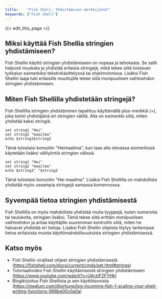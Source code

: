 ```yaml
---
title:    "Fish Shell: Yhdistämisen merkkijonot"
keywords: ["Fish Shell"]
---
```


{{< edit_this_page >}}

## Miksi käyttää Fish Shellia stringien yhdistämiseen?

Fish Shellin käyttö stringien yhdistämiseen on nopeaa ja tehokasta. Se sallii helposti muokata ja yhdistää erilaisia stringejä, mikä tekee siitä loistavan työkalun esimerkiksi tekstinkäsittelyssä tai ohjelmoinnissa. Lisäksi Fish Shellin laaja tuki erilaisille muuttujille tekee siitä monipuolisen vaihtoehdon stringien yhdistämiseen.

## Miten Fish Shellilla yhdistetään stringejä?

Fish Shellilla stringien yhdistäminen tapahtuu käyttämällä plus-merkkiä (+), joka toimii yhdistäjänä eri stringien välillä. Alla on esimerkki siitä, miten yhdistää kaksi stringiä.

```Fish Shell
set string1 "Hei"
set string2 "maailma"
echo $string1$string2
```

Tämä tulostaisi konsoliin "Heimaailma", kun taas alla olevassa esimerkissä käytetään lisäksi välilyöntiä stringien välissä.

```Fish Shell
set string1 "Hei"
set string2 "maailma"
echo $string1" "$string2
```

Tämä tulostaisi konsoliin "Hei maailma". Lisäksi Fish Shellilla on mahdollista yhdistää myös useampia stringejä samassa komennossa.

## Syvempää tietoa stringien yhdistämisestä

Fish Shellilla on myös mahdollista yhdistää muita tyyppejä, kuten numeroita tai taulukoita, stringien lisäksi. Tämä tekee siitä erittäin monipuolisen vaihtoehdon ja antaa käyttäjille suuremman kontrollin siitä, miten he haluavat yhdistää eri tietoja. Lisäksi Fish Shellin ohjeista löytyy tarkempaa tietoa erilaisista muista käyttömahdollisuuksista stringien yhdistämisessä.

## Katso myös

- Fish Shellin viralliset ohjeet stringien yhdistämisestä (https://fishshell.com/docs/current/cmds/set.html#strings)
- Tutoriaalivideo Fish Shellin käyttämisestä stringien yhdistämiseen (https://www.youtube.com/watch?v=UArztFZFYHk)
- Blogikirjoitus Fish Shellista ja sen käyttötavoista (https://medium.com/@orhunp/log-incoming-fish-1-scaling-your-shell-writing-functions-968be00c0a0a)